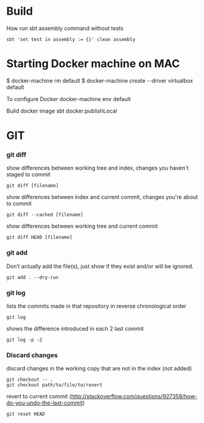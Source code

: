 # Build
How run sbt assembly command without tests
```
sbt 'set test in assembly := {}' clean assembly
```


# Starting Docker machine on MAC
$ docker-machine rm default
$ docker-machine create --driver virtualbox default

To configure Docker
docker-machine env default

Build docker image
sbt docker:publishLocal


# GIT
### git diff
show differences between working tree and index, changes you haven't staged to commit
```
git diff [filename]
```

show differences between index and current commit, changes you're about to commit
```
git diff --cached [filename]
```

show differences between working tree and current commit
```
git diff HEAD [filename]
```

### git add
Don’t actually add the file(s), just show if they exist and/or will be ignored.
```
git add . --dry-run
```

### git log
lists the commits made in that repository in reverse chronological order
```
git log
```

shows the difference introduced in each 2 last commit
```
git log -p -2
```

### Discard changes

discard changes in the working copy that are not in the index (not added)
```
git checkout -- .
git checkout path/to/file/to/revert
```

revert to current commit 
(http://stackoverflow.com/questions/927358/how-do-you-undo-the-last-commit)
```
git reset HEAD
```